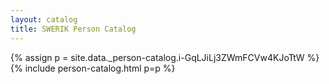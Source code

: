 ```yaml
---
layout: catalog
title: SWERIK Person Catalog
---
```

{% assign p = site.data._person-catalog.i-GqLJiLj3ZWmFCVw4KJoTtW %}
{% include person-catalog.html p=p %}

